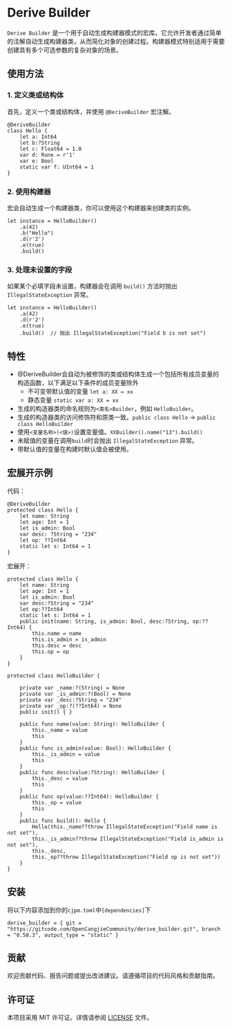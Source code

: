 # Derive Builder

`Derive Builder` 是一个用于自动生成构建器模式的宏库。它允许开发者通过简单的注解自动生成构建器类，从而简化对象的创建过程。构建器模式特别适用于需要创建具有多个可选参数的复杂对象的场景。

## 使用方法

### 1. 定义类或结构体

首先，定义一个类或结构体，并使用 `@DeriveBuilder` 宏注解。

```cj
@DeriveBuilder
class Hello {
    let a: Int64
    let b:?String
    let c: Float64 = 1.0
    var d: Rune = r'1'
    var e: Bool
    static var f: UInt64 = 1
}
```

### 2. 使用构建器

宏会自动生成一个构建器类，你可以使用这个构建器来创建类的实例。

```cj
let instance = HelloBuilder()
    .a(42)
    .b("Hello")
    .d(r'2')
    .e(true)
    .build()
```

### 3. 处理未设置的字段

如果某个必填字段未设置，构建器会在调用 `build()` 方法时抛出 `IllegalStateException` 异常。

```cj
let instance = HelloBuilder()
    .a(42)
    .d(r'2')
    .e(true)
    .build()  // 抛出 IllegalStateException("Field b is not set")
```

## 特性
- @DeriveBuilder会自动为被修饰的类或结构体生成一个包括所有成员变量的构造函数，以下满足以下条件的成员变量除外
    - 不可变带默认值的变量 `let a: XX = xx`
    - 静态变量 `static var a: XX = xx`
- 生成的构造器类的命名规则为`<类名>Builder`，例如 `HelloBuilder`。
- 生成的构造器类的访问修饰符和原类一致。`public class Hello` -> `public class HelloBuilder`
- 使用`<变量名称>(<值>)`设置变量值。`XXBuilder().name("13").build()`
- 未赋值的变量在调用`build`时会抛出 `IllegalStateException` 异常。
- 带默认值的变量在构建时默认值会被使用。

## 宏展开示例
代码：
```cj
@DeriveBuilder
protected class Hello {
    let name: String
    let age: Int = 1
    let is_admin: Bool
    var desc: ?String = "234"
    let op: ??Int64
    static let s: Int64 = 1
}
```
宏展开：
```cj
protected class Hello {
    let name: String
    let age: Int = 1
    let is_admin: Bool
    var desc:?String = "234"
    let op:??Int64
    static let s: Int64 = 1
    public init(name: String, is_admin: Bool, desc:?String, op:??Int64) {
        this.name = name
        this.is_admin = is_admin
        this.desc = desc
        this.op = op
    }
}

protected class HelloBuilder {
    
    private var _name:?(String) = None
    private var _is_admin:?(Bool) = None
    private var _desc:?String = "234"
    private var _op:?(??Int64) = None
    public init() { }
    
    public func name(value: String): HelloBuilder {
        this._name = value
        this
    }
    public func is_admin(value: Bool): HelloBuilder {
        this._is_admin = value
        this
    }
    public func desc(value:?String): HelloBuilder {
        this._desc = value
        this
    }
    public func op(value:??Int64): HelloBuilder {
        this._op = value
        this
    }
    public func build(): Hello {
        Hello(this._name??throw IllegalStateException("Field name is not set"),
        this._is_admin??throw IllegalStateException("Field is_admin is not set"),
        this._desc,
        this._op??throw IllegalStateException("Field op is not set"))
    }
}

```

## 安装
将以下内容添加到你的`cjpm.toml`中`[dependencies]`下
```
derive_builder = { git = "https://gitcode.com/OpenCangjieCommunity/derive_builder.git", branch = "0.58.3", output_type = "static" }
```

## 贡献

欢迎贡献代码、报告问题或提出改进建议。请遵循项目的代码风格和贡献指南。

## 许可证

本项目采用 MIT 许可证。详情请参阅 [LICENSE](LICENSE) 文件。